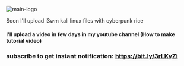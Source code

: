![main-logo](https://github.com/jopraveen/kali-punk/blob/main/assets/main-logo.png)




Soon I'll upload i3wm kali linux files with cyberpunk rice 

#### I'll upload a video in few days in my youtube channel (How to make tutorial video)
### subscribe to get instant notification: https://bit.ly/3rLKyZi
